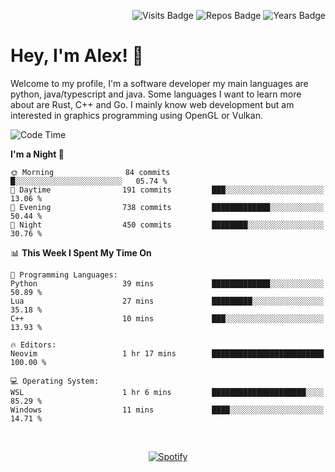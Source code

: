 <p align="right">
  <img src="https://badges.pufler.dev/visits/Alextibtab/Alextibtab" alt="Visits Badge">
  <img src="https://badges.pufler.dev/repos/Alextibtab/" alt="Repos Badge">
  <img src="https://badges.pufler.dev/years/Alextibtab/" alt="Years Badge">
</p>

<h1 align="left">Hey, I'm Alex! 💽 </h1>

Welcome to my profile, I'm a software developer my main languages are python, java/typescript and java. Some languages I want to learn more about are Rust, C++ and Go. I mainly know web development but am interested in graphics programming using OpenGL or Vulkan.

<!--START_SECTION:waka-->
![Code Time](http://img.shields.io/badge/Code%20Time-32%20hrs%2035%20mins-blue)

**I'm a Night 🦉** 

```text
🌞 Morning                84 commits          █░░░░░░░░░░░░░░░░░░░░░░░░   05.74 % 
🌆 Daytime                191 commits         ███░░░░░░░░░░░░░░░░░░░░░░   13.06 % 
🌃 Evening                738 commits         █████████████░░░░░░░░░░░░   50.44 % 
🌙 Night                  450 commits         ████████░░░░░░░░░░░░░░░░░   30.76 % 
```


📊 **This Week I Spent My Time On** 

```text
💬 Programming Languages: 
Python                   39 mins             █████████████░░░░░░░░░░░░   50.89 % 
Lua                      27 mins             █████████░░░░░░░░░░░░░░░░   35.18 % 
C++                      10 mins             ███░░░░░░░░░░░░░░░░░░░░░░   13.93 % 

🔥 Editors: 
Neovim                   1 hr 17 mins        █████████████████████████   100.00 % 

💻 Operating System: 
WSL                      1 hr 6 mins         █████████████████████░░░░   85.29 % 
Windows                  11 mins             ████░░░░░░░░░░░░░░░░░░░░░   14.71 % 
```


<!--END_SECTION:waka-->
&nbsp;<div align="center">
  [![Spotify](https://spotify-now-playing-wine-six.vercel.app/api/spotify?border_color=ffffff)](https://open.spotify.com/user/pmo1v2ejnt42kgp5jar5drtag)
</div>

